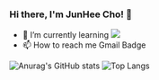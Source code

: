 ### Hi there, I'm JunHee Cho! 👋

- 🌱 I’m currently learning <img src="https://img.shields.io/badge/Android-3DDC84?style=flat-square&logo=Android&logoColor=white"/>
- 📫 How to reach me Gmail Badge




<!--
**jjunehee/jjunehee** is a ✨ _special_ ✨ repository because its `README.md` (this file) appears on your GitHub profile.

Here are some ideas to get you started:

- 🔭 I’m currently working on ...
- 🌱 I’m currently learning ...
- 👯 I’m looking to collaborate on ...
- 🤔 I’m looking for help with ...
- 💬 Ask me about ...
- 📫 How to reach me: ...
- 😄 Pronouns: ...
- ⚡ Fun fact: ...
-->

![Anurag's GitHub stats](https://github-readme-stats.vercel.app/api?username=jjunehee&show_icons=true&theme=dark)
![Top Langs](https://github-readme-stats.vercel.app/api/top-langs/?username=jjunehee&layout=compact&theme=dark)

